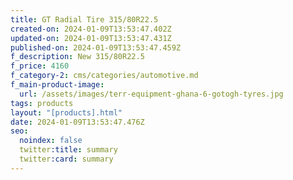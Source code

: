 ```yaml
---
title: GT Radial Tire 315/80R22.5
created-on: 2024-01-09T13:53:47.402Z
updated-on: 2024-01-09T13:53:47.431Z
published-on: 2024-01-09T13:53:47.459Z
f_description: New 315/80R22.5
f_price: 4160
f_category-2: cms/categories/automotive.md
f_main-product-image:
  url: /assets/images/terr-equipment-ghana-6-gotogh-tyres.jpg
tags: products
layout: "[products].html"
date: 2024-01-09T13:53:47.476Z
seo:
  noindex: false
  twitter:title: summary
  twitter:card: summary
---
```

